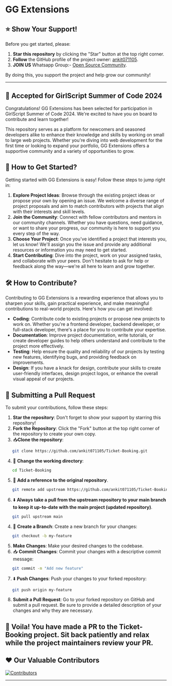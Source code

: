 

# GG Extensions

## ⭐️ Show Your Support!

Before you get started, please:

1. **Star this repository** by clicking the "Star" button at the top right corner.
2. **Follow** the GitHub profile of the project owner: [ankit071105](https://github.com/ankit071105).
3. **JOIN US** Whatsapp Group:- [Open Source Community](https://chat.whatsapp.com/JWfNTvpbNTfDp0zWsgNGWi).

By doing this, you support the project and help grow our community!

---

## 🎉 Accepted for GirlScript Summer of Code 2024

Congratulations! GG Extensions has been selected for participation in GirlScript Summer of Code 2024. We're excited to have you on board to contribute and learn together!

This repository serves as a platform for newcomers and seasoned developers alike to enhance their knowledge and skills by working on small to large web projects. Whether you're diving into web development for the first time or looking to expand your portfolio, GG Extensions offers a supportive community and a variety of opportunities to grow.

## 🚀 How to Get Started?

Getting started with GG Extensions is easy! Follow these steps to jump right in:

1. **Explore Project Ideas**: Browse through the existing project ideas or propose your own by opening an issue. We welcome a diverse range of project proposals and aim to match contributors with projects that align with their interests and skill levels.
2. **Join the Community**: Connect with fellow contributors and mentors in our community channels. Whether you have questions, need guidance, or want to share your progress, our community is here to support you every step of the way.
3. **Choose Your Project**: Once you've identified a project that interests you, let us know! We'll assign you the issue and provide any additional resources or information you may need to get started.
4. **Start Contributing**: Dive into the project, work on your assigned tasks, and collaborate with your peers. Don't hesitate to ask for help or feedback along the way—we're all here to learn and grow together.

## 🛠 How to Contribute?

Contributing to GG Extensions is a rewarding experience that allows you to sharpen your skills, gain practical experience, and make meaningful contributions to real-world projects. Here's how you can get involved:

- **Coding**: Contribute code to existing projects or propose new projects to work on. Whether you're a frontend developer, backend developer, or full-stack developer, there's a place for you to contribute your expertise.
- **Documentation**: Improve project documentation, write tutorials, or create developer guides to help others understand and contribute to the project more effectively.
- **Testing**: Help ensure the quality and reliability of our projects by testing new features, identifying bugs, and providing feedback on improvements.
- **Design**: If you have a knack for design, contribute your skills to create user-friendly interfaces, design project logos, or enhance the overall visual appeal of our projects.

## 🔄 Submitting a Pull Request

To submit your contributions, follow these steps:

1. **Star the repository**: Don't forget to show your support by starring this repository!
2. **Fork the Repository**: Click the "Fork" button at the top right corner of the repository to create your own copy.
3. 📥**Clone the repository**:
```bash
   git clone https://github.com/ankit071105/Ticket-Booking.git
   ```
4. 📂 **Change the working directory**: 
```bash
   cd Ticket-Booking
   ```
5. 🔗 **Add a reference to the original repository**.
```bash
   git remote add upstream https://github.com/ankit071105/Ticket-Booking.git
   ```
6. ⬇️ **Always take a pull from the upstream repository to your main branch to keep it up-to-date with the main project (updated repository)**.
```bash
   git pull upstream main
   ```
4. 🌿 **Create a Branch**: Create a new branch for your changes:
```bash
   git checkout -b my-feature
   ```
5. **Make Changes**: Make your desired changes to the codebase.
6. 📥 **Commit Changes**: Commit your changes with a descriptive commit message:
```bash
   git commit -m "Add new feature"
   ```
7. ⬇️ **Push Changes**: Push your changes to your forked repository:
```bash
   git push origin my-feature
   ```
8. **Submit a Pull Request**: Go to your forked repository on GitHub and submit a pull request. Be sure to provide a detailed description of your changes and why they are necessary.

🎉 Voila! You have made a PR to the Ticket-Booking project. Sit back patiently and relax while the project maintainers review your PR.
---

## ❤️ Our Valuable Contributors

[![Contributors](https://contrib.rocks/image?repo=ankit071105/Ticket-Booking)](https://github.com/ankit071105/Ticket-Booking/graphs/contributors)

---
